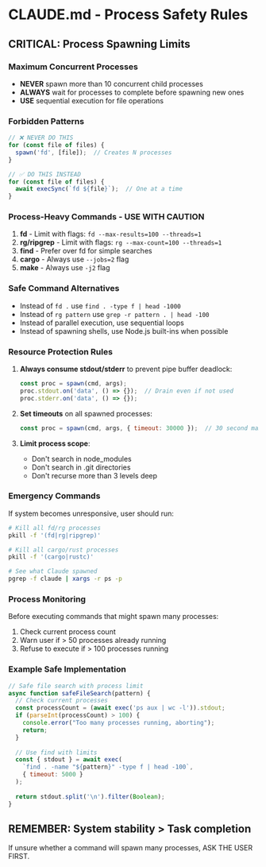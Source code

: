 # CLAUDE.md - Process Safety Rules

## CRITICAL: Process Spawning Limits

### Maximum Concurrent Processes
- **NEVER** spawn more than 10 concurrent child processes
- **ALWAYS** wait for processes to complete before spawning new ones
- **USE** sequential execution for file operations

### Forbidden Patterns
```javascript
// ❌ NEVER DO THIS
for (const file of files) {
  spawn('fd', [file]);  // Creates N processes
}

// ✅ DO THIS INSTEAD  
for (const file of files) {
  await execSync(`fd ${file}`);  // One at a time
}
```

### Process-Heavy Commands - USE WITH CAUTION
1. **fd** - Limit with flags: `fd --max-results=100 --threads=1`
2. **rg/ripgrep** - Limit with flags: `rg --max-count=100 --threads=1`
3. **find** - Prefer over fd for simple searches
4. **cargo** - Always use `--jobs=2` flag
5. **make** - Always use `-j2` flag

### Safe Command Alternatives
- Instead of `fd .` use `find . -type f | head -1000`
- Instead of `rg pattern` use `grep -r pattern . | head -100`
- Instead of parallel execution, use sequential loops
- Instead of spawning shells, use Node.js built-ins when possible

### Resource Protection Rules
1. **Always consume stdout/stderr** to prevent pipe buffer deadlock:
   ```javascript
   const proc = spawn(cmd, args);
   proc.stdout.on('data', () => {});  // Drain even if not used
   proc.stderr.on('data', () => {});
   ```

2. **Set timeouts** on all spawned processes:
   ```javascript
   const proc = spawn(cmd, args, { timeout: 30000 });  // 30 second max
   ```

3. **Limit process scope**:
   - Don't search in node_modules
   - Don't search in .git directories  
   - Don't recurse more than 3 levels deep

### Emergency Commands
If system becomes unresponsive, user should run:
```bash
# Kill all fd/rg processes
pkill -f '(fd|rg|ripgrep)'

# Kill all cargo/rust processes
pkill -f '(cargo|rustc)'  

# See what Claude spawned
pgrep -f claude | xargs -r ps -p
```

### Process Monitoring
Before executing commands that might spawn many processes:
1. Check current process count
2. Warn user if > 50 processes already running
3. Refuse to execute if > 100 processes running

### Example Safe Implementation
```javascript
// Safe file search with process limit
async function safeFileSearch(pattern) {
  // Check current processes
  const processCount = (await exec('ps aux | wc -l')).stdout;
  if (parseInt(processCount) > 100) {
    console.error("Too many processes running, aborting");
    return;
  }
  
  // Use find with limits
  const { stdout } = await exec(
    `find . -name "${pattern}" -type f | head -100`,
    { timeout: 5000 }
  );
  
  return stdout.split('\n').filter(Boolean);
}
```

## REMEMBER: System stability > Task completion

If unsure whether a command will spawn many processes, ASK THE USER FIRST.